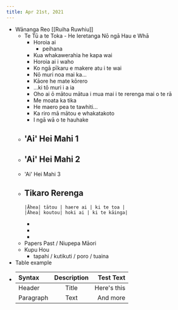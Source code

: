 ```yaml
---
title: Apr 21st, 2021
---
```


- Wānanga Reo [[Ruiha Ruwhiu]]
	- Te Tū a te Toka - He Ieretanga Nō ngā Hau e Whā
		- Horoia ai
			- peihana
		- Kua whakawerahia he kapa wai
		- Horoia ai i waho
		- Ko ngā pīkaru e makere atu i te wai
		- Nō muri noa mai ka...
		- Kāore he mate kōrero
		- ...ki tō muri i a ia
		- Oho ai ō mātou mātua i mua mai i te rerenga mai o te rā
		- Me moata ka tika
		- He maero pea te tawhiti...
		- Ka riro mā mātou e whakatakoto
		- I ngā wā o te hauhake
	- 'Ai' Hei Mahi 1
		-
	- 'Ai' Hei Mahi 2
		-
	- 'Ai' Hei Mahi 3
	- Tikaro Rerenga
		-
		  |Āhea| tātou | haere ai | ki te toa |
		  |Āhea| koutou| hoki ai | ki te kāinga|
		-
		-
		-
	- Papers Past / Niupepa Māori
	- Kupu Hou
		- tapahi / kutikuti / poro / tuaina
- Table example
-
  | Syntax      | Description | Test Text     |
  | :---        |    :----:   |          ---: |
  | Header      | Title       | Here's this   |
  | Paragraph   | Text        | And more      |